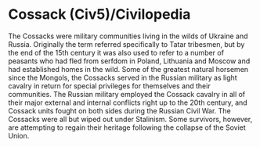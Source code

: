 # Cossack (Civ5)/Civilopedia

The Cossacks were military communities living in the wilds of Ukraine and Russia. Originally the term referred specifically to Tatar tribesmen, but by the end of the 15th century it was also used to refer to a number of peasants who had fled from serfdom in Poland, Lithuania and Moscow and had established homes in the wild. Some of the greatest natural horsemen since the Mongols, the Cossacks served in the Russian military as light cavalry in return for special privileges for themselves and their communities. The Russian military employed the Cossack cavalry in all of their major external and internal conflicts right up to the 20th century, and Cossack units fought on both sides during the Russian Civil War. The Cossacks were all but wiped out under Stalinism. Some survivors, however, are attempting to regain their heritage following the collapse of the Soviet Union.